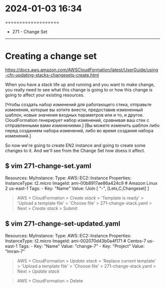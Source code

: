 # 2024-01-03  16:34
===================


* 271 - Change Set
------------------

# Creating a change set
https://docs.aws.amazon.com/AWSCloudFormation/latest/UserGuide/using-cfn-updating-stacks-changesets-create.html

When you have a stack life up and running and you want to make change, you really need to see what this change is going to or how this change is going to affect your existing resources.

[Чтобы создать набор изменений для работающего стека, отправьте изменения, которые вы хотите внести, предоставив измененный шаблон, новые значения входных параметров или и то, и другое. CloudFormation генерирует набор изменений, сравнивая ваш стек с отправленными вами изменениями.]
[Вы можете изменить шаблон либо перед созданием набора изменений, либо во время создания набора изменений.]

So now we're going to create EN2 instance and going to create some changes to it. And we'll see from the Change Set how doess it affect.

  $ vim 271-change-set.yaml
---
Resources:
  MyInstance:
    Type: AWS::EC2::Instance
    Properties:
      InstanceType: t2.micro
      ImageId:  ami-00b8917ae86a424c9  # Amazon Linux 2  us-east-1
      Tags:
        - Key: "Name"
          Value: !Join [ "-", [Lets,C,Changeset] ]


> AWS > CloudFormation > *Create stack* > 'Template is ready' >
  'Upload a template file' > 'Choose file' > 271-change-stack.yaml >
  Next > *Create stack* > Submit


  $ vim 271-change-set-updated.yaml
---
Resources:
  MyInstance:
    Type: AWS::EC2::Instance
    Properties:
      InstanceType: t2.micro
      ImageId:  ami-002070d43b0a4f171  # Centos-7  us-east-1
      Tags:
        - Key: "Name"
          Value: "change-7"
        - Key: "Project"
          Value: "Imran-7"

> AWS > CloudFormation > *Update stack* > 'Replace current template' > 
  'Upload a template file' > 'Choose file' > 
  271-change-stack.yaml > Next > *Update stack*

> AWS > CloudFormation > Delete

